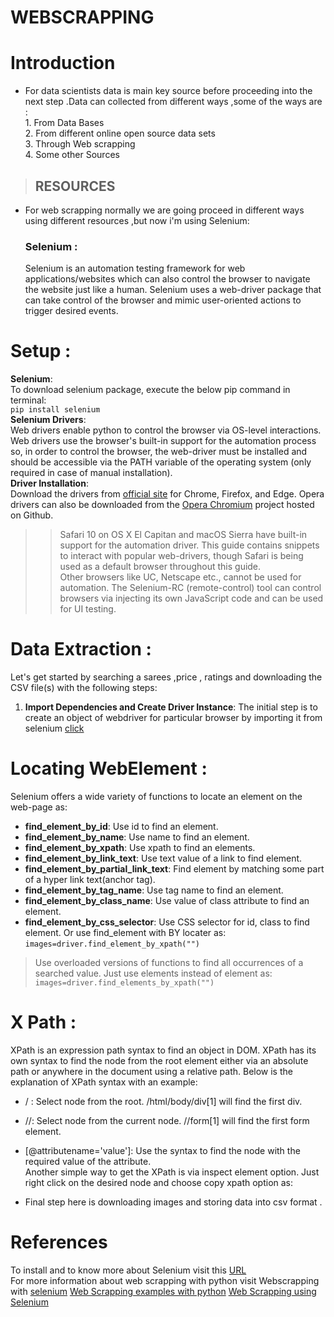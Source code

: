# WEBSCRAPPING #

# Introduction #

* For data scientists data is main key source before proceeding into the next step .Data can collected from different ways ,some of the ways are : <br>
                                            1. From Data Bases <br>
                                            2. From different online open source data sets <br>
                                            3. Through Web scrapping  <br>
                                            4. Some other Sources <br>
                                            
> ## RESOURCES ##
   * For web scrapping normally we are going proceed in different ways using different resources ,but now i'm using Selenium:
       ### Selenium : 
     Selenium is an automation testing framework for web applications/websites which can also control the browser to navigate the website just like a human. Selenium uses a web-driver package that can take control of the browser and mimic user-oriented actions to trigger desired events. 
# Setup  :
  **Selenium**: <br> To download selenium package, execute the below pip command in terminal:<br>
     `pip install selenium ` <br>
     **Selenium Drivers**: <br> Web drivers enable python to control the browser via OS-level interactions. Web drivers use the browser's built-in support for the automation process so, in order to control the browser, the web-driver must be installed and should be accessible via the PATH variable of the operating system (only required in case of manual installation). <br>
     **Driver Installation**: <br >
     Download the drivers from [official site](https://pypi.org/project/selenium/) for Chrome, Firefox, and Edge. Opera drivers can also be downloaded from the [Opera Chromium](https://github.com/operasoftware/operachromiumdriver/releases) project hosted on Github.
     
     
>> Safari 10 on OS X El Capitan and macOS Sierra have built-in support for the automation driver. This guide contains snippets to interact with popular web-drivers, though Safari is being used as a default browser throughout this guide.<br> Other browsers like UC, Netscape etc., cannot be used for automation. The Selenium-RC (remote-control) tool can control browsers via injecting its own JavaScript code and can be used for UI testing.
# Data Extraction  :
Let's get started by searching a sarees ,price , ratings  and downloading the CSV file(s) with the following steps:
 1. **Import Dependencies and Create Driver Instance**: The initial step is to create an object of webdriver for particular browser by importing it from selenium [click](https://github.com/Surekha-honey/WEB_SCRAPPING/blob/master/WEB-SCRAPPING%20ON%20AMAZON%20WEBSITE.py)
 # Locating WebElement :
 Selenium offers a wide variety of functions to locate an element on the web-page as:<br>
* **find_element_by_id**: Use id to find an element.
* **find_element_by_name**: Use name to find an element.
* **find_element_by_xpath**: Use xpath to find an elements.
* **find_element_by_link_text**: Use text value of a link to find element.
* **find_element_by_partial_link_text**: Find element by matching some part of a hyper link text(anchor tag).
* **find_element_by_tag_name**: Use tag name to find an element.
* **find_element_by_class_name**: Use value of class attribute to find an element.
* **find_element_by_css_selector**: Use CSS selector for id, class to find element. Or use find_element with BY locater as:
`images=driver.find_element_by_xpath("")`
>Use overloaded versions of functions to find all occurrences of a searched value. Just use elements instead of element as:<br>
`images=driver.find_elements_by_xpath("")`
 
# X Path :
XPath is an expression path syntax to find an object in DOM. XPath has its own syntax to find the node from the root element either via an absolute path or anywhere in the document using a relative path. Below is the explanation of XPath syntax with an example:

* / : Select node from the root. /html/body/div[1] will find the first div.

* //: Select node from the current node. //form[1] will find the first form element.

* [@attributename='value']: Use the syntax to find the node with the required value of the attribute. <br>
Another simple way to get the XPath is via inspect element option. Just right click on the desired node and choose copy xpath option as:

* Final step here is downloading images and storing data into csv format .

# References

To install and to know more about Selenium visit this [URL](https://www.selenium.dev/documentation/en/)
<br>
For more information about web scrapping with python visit Webscrapping with [selenium](https://www.scrapingbee.com/blog/selenium-python/)
[Web Scrapping examples with python](https://towardsdatascience.com/web-scraping-using-selenium-python-8a60f4cf40ab)
[Web Scrapping using Selenium](https://medium.com/the-andela-way/introduction-to-web-scraping-using-selenium-7ec377a8cf72)
